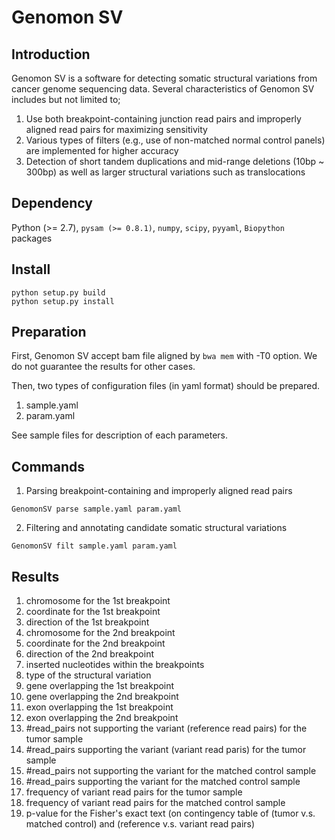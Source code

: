 # Genomon SV

## Introduction

Genomon SV is a software for detecting somatic structural variations from cancer genome sequencing data.
Several characteristics of Genomon SV includes but not limited to;

1. Use both breakpoint-containing junction read pairs and improperly aligned read pairs for maximizing sensitivity
2. Various types of filters (e.g., use of non-matched normal control panels) are implemented for higher accuracy
3. Detection of short tandem duplications and mid-range deletions (10bp ~ 300bp) as well as larger structural variations such as translocations

## Dependency

Python (>= 2.7), `pysam (>= 0.8.1)`, `numpy`, `scipy`, `pyyaml`, `Biopython` packages

## Install

```
python setup.py build
python setup.py install
```
## Preparation

First, Genomon SV accept bam file aligned by `bwa mem` with -T0 option.
We do not guarantee the results for other cases.

Then, two types of configuration files (in yaml format) should be prepared.

1. sample.yaml
2. param.yaml

See sample files for description of each parameters.

## Commands

1. Parsing breakpoint-containing and improperly aligned read pairs

```
GenomonSV parse sample.yaml param.yaml
```

2. Filtering and annotating candidate somatic structural variations

```
GenomonSV filt sample.yaml param.yaml
```

## Results

1. chromosome for the 1st breakpoint
1. coordinate for the 1st breakpoint
1. direction of the 1st breakpoint
1. chromosome for the 2nd breakpoint
1. coordinate for the 2nd breakpoint
1. direction of the 2nd breakpoint
1. inserted nucleotides within the breakpoints
1. type of the structural variation
1. gene overlapping the 1st breakpoint
1. gene overlapping the 2nd breakpoint
1. exon overlapping the 1st breakpoint
1. exon overlapping the 2nd breakpoint
1. #read_pairs not supporting the variant (reference read pairs) for the tumor sample
1. #read_pairs supporting the variant (variant read paris) for the tumor sample
1. #read_pairs not supporting the variant for the matched control sample
1. #read_pairs supporting the variant for the matched control sample
1. frequency of variant read pairs for the tumor sample 
1. frequency of variant read pairs for the matched control sample 
1. p-value for the Fisher's exact text (on contingency table of (tumor v.s. matched control) and (reference v.s. variant read pairs)

 
